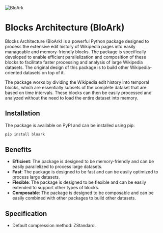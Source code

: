 <img src="https://imagedelivery.net/Dr98IMl5gQ9tPkFM5JRcng/b4d5d2b0-860c-4d73-02f0-104d77223800/Ultra" alt="BloArk" />

# Blocks Architecture (BloArk)

Blocks Architecture (BloArk) is a powerful Python package designed to process the extensive edit history of Wikipedia pages into easily manageable and memory-friendly blocks. The package is specifically developed to enable efficient parallelization and composition of these blocks to facilitate faster processing and analysis of large Wikipedia datasets. The original design of this package is to build other Wikipedia-oriented datasets on top of it.

The package works by dividing the Wikipedia edit history into temporal blocks, which are essentially subsets of the complete dataset that are based on time intervals. These blocks can then be easily processed and analyzed without the need to load the entire dataset into memory.

## Installation

The package is available on PyPI and can be installed using pip:

```bash
pip install bloark
```

## Benefits

- **Efficient**: The package is designed to be memory-friendly and can be easily parallelized to process large datasets.
- **Fast**: The package is designed to be fast and can be easily optimized to process large datasets.
- **Flexible**: The package is designed to be flexible and can be easily extended to support other types of blocks.
- **Composable**: The package is designed to be composable and can be easily combined with other packages to build other datasets.

## Specification

- Default compression method: ZStandard.
